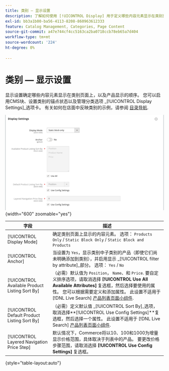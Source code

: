 ```yaml
---
title: 类别 — 显示设置
description: 了解如何使用 [!UICONTROL Display] 用于定义哪些内容元素显示在类别页面上的设置以及产品的显示顺序。
exl-id: bb3a1b00-ba56-4113-8208-860963612333
feature: Catalog Management, Categories, Page Content
source-git-commit: a47e744cf4cc5163ca2ba0718ccb78eb65a7d404
workflow-type: tm+mt
source-wordcount: '224'
ht-degree: 0%

---
```


# 类别 — 显示设置

显示设置确定哪些内容元素显示在类别页面上，以及产品显示的顺序。 您可以启用CMS块、设置类别的锚点状态以及管理分类选项 _[!UICONTROL Display Settings]_选项卡。 有关如何在店面中反映类别的示例，请参阅 [目录导航](navigation.md).

![显示类别设置](./assets/category-display-settings.png){width="600" zoomable="yes"}

| 字段 | 描述 |
|--- |--- |
| [!UICONTROL Display Mode] | 确定类别页面上显示的内容元素。 选项： `Products Only` / `Static Block Only` / `Static Block and Products` |
| [!UICONTROL Anchor] | 当设置为 `Yes`，显示类别中子类别的产品（即使它们尚未明确添加到类别），并启用显示 _[!UICONTROL filter by attribute]_部分。 选项： `Yes` / `No` |
| [!UICONTROL Available Product Listing Sort By] | （必需）默认值为 `Position`， `Name`、和 `Price`. 要自定义排序选项，请取消选择 **[!UICONTROL Use All Available Attributes]** 复选框，然后选择要使用的属性。 您可以根据需要定义和添加属性。 此设置不适用于 [!DNL Live Search] [产品列表页面小组件](https://experienceleague.adobe.com/en/docs/commerce-merchant-services/live-search/live-search-storefront/plp-styling). |
| [!UICONTROL Default Product Listing Sort By] | （必需）定义默认值 _[!UICONTROL Sort By]_选项，取消选择&#x200B;**[!UICONTROL Use Config Settings]**复选框，然后选择一个属性。 此设置不适用于 [!DNL Live Search] [产品列表页面小组件](https://experienceleague.adobe.com/en/docs/commerce-merchant-services/live-search/live-search-storefront/plp-styling). |
| [!UICONTROL Layered Navigation Price Step] | 默认情况下，Commerce将以10、100和1000为增量显示价格范围，具体取决于列表中的产品。 要更改价格步骤范围，请取消选择 **[!UICONTROL Use Config Settings]** 复选框。 |

{style="table-layout:auto"}
